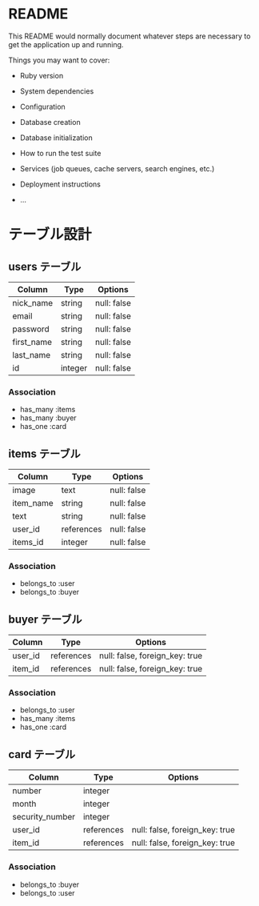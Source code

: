 # README

This README would normally document whatever steps are necessary to get the
application up and running.

Things you may want to cover:

* Ruby version

* System dependencies

* Configuration

* Database creation

* Database initialization

* How to run the test suite

* Services (job queues, cache servers, search engines, etc.)

* Deployment instructions

* ...


# テーブル設計

## users テーブル

| Column        | Type    | Options     |
| --------      | ------  | ----------- |
| nick_name     | string  | null: false |
| email         | string  | null: false |
| password      | string  | null: false |
| first_name    | string  | null: false |
| last_name     | string  | null: false |
|  id           | integer | null: false |


### Association
- has_many :items
- has_many :buyer
- has_one :card


## items テーブル

| Column      | Type       | Options     |
| ------      | ------     | ----------- |
| image       | text       | null: false |
| item_name   | string     | null: false |
| text        | string     | null: false |
| user_id     | references | null: false |
| items_id    | integer    | null: false |

### Association
- belongs_to :user
- belongs_to :buyer 



## buyer テーブル
| Column  | Type    | Options                        |
| ------- | ------- | ------------------------------ |
| user_id | references | null: false, foreign_key: true |
| item_id | references | null: false, foreign_key: true |

### Association
- belongs_to :user
- has_many :items
- has_one :card

## card テーブル

| Column           | Type     | Options                 |
| -------          | -------  | ----------------------- |
| number           |  integer |                         |
| month            |  integer |                         |
| security_number  |  integer |                         |
| user_id | references | null: false, foreign_key: true |
| item_id | references | null: false, foreign_key: true |
### Association

- belongs_to :buyer
- belongs_to :user

